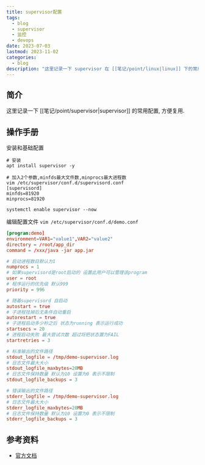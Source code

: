 ```yaml
---
title: supervisor配置
tags:
  - blog
  - supervisor
  - 监控
  - devops
date: 2023-07-03
lastmod: 2023-11-02
categories:
  - blog
description: "这里记录一下 supervisor 在 [[笔记/point/linux|linux]] 下的常用配置, 方便复用."
---
```


## 简介

这里记录一下 [[笔记/point/supervisor|supervisor]] 的常用配置, 方便复用.

## 操作手册

安装和基础配置

```shell
# 安装
apt install supervisor -y

# 加入2个参数,minfds最大文件数,minprocs最大进程数
vim /etc/supervisor/conf.d/supervisord.conf
[supervisord]
minfds=81920
minprocs=81920

systemctl enable supervisor --now
```

编辑配置文件 `vim /etc/supervisor/conf.d/demo.conf`

```toml
[program:demo]
environment=VAR1="value1",VAR2="value2"
directory = /root/app_dir
command = /xxx/java -jar app.jar

# 启动进程数目默认为1
numprocs = 1
# 如果supervisord是root启动的 设置此用户可以管理该program
user = root
# 程序运行的优先级 默认999
priority = 996

# 随着supervisord 自启动
autostart = true
# 子进程挂掉后无条件自动重启
autorestart = true
# 子进程启动多少秒之后 状态为running 表示运行成功
startsecs = 20
# 进程启动失败 最大尝试次数 超过将把状态置为FAIL
startretries = 3

# 标准输出的文件路径
stdout_logfile = /tmp/demo-supervisor.log
# 日志文件最大大小
stdout_logfile_maxbytes=20MB
# 日志文件保持数量 默认为10 设置为0 表示不限制
stdout_logfile_backups = 3

# 错误输出的文件路径
stderr_logfile = /tmp/demo-supervisor.log
# 日志文件最大大小
stderr_logfile_maxbytes=20MB
# 日志文件保持数量 默认为10 设置为0 表示不限制
stderr_logfile_backups = 3
```

## 参考资料

- [官方文档](http://supervisord.org/)
